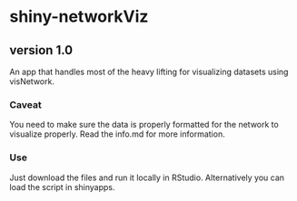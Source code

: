 # shiny-networkViz
## version 1.0

An app that handles most of the heavy lifting for visualizing datasets using visNetwork. 

### Caveat

You need to make sure the data is properly formatted for the network to visualize properly. Read the info.md for more information.

### Use

Just download the files and run it locally in RStudio. Alternatively you can load the script in shinyapps. 
